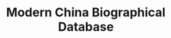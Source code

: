 ---
objectid: '49'
title: Modern China Biographical Database
alternatetitle:
external_url: https://heurist.huma-num.fr/h6-alpha/?db=ModernChinaBiographicalDatabase&website&id=109237
category: Biographical Databases
institution:
description: MCBD is a freely accessible relational database that aims at recording
  all the historical actors active in China in the Late Qing and Republican periods
  (1830--1949), regardless of their origin, nationality and the duration of their
  presence in China. MCBD currently holds data on more than 75,000 individuals, with
  information on 20,000 positions and 6,000 curricula/degrees, as well as 10,000 institutions
  and 14,000 companies. A major feature of MCBD is to present individuals under all
  the forms their name took, both in Chinese and in all sorts of transliterations
  in Western-language sources.
layout: resource
---